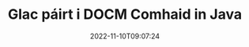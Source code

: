 ---
############################# Static ############################
layout: "auto-gen-merger"
date: 2022-11-10T09:07:24
draft: false
otherformats: docx dot dotm dotx epub html mht mhtml odp ods odt one otp ott pdf pps

############################# Head ############################
head_title: "Glac páirt i DOCM Comhaid trí Java & J2SE Documents Merger API"
head_description: "Glac le comhaid DOCM iolracha i Java ag baint úsáide as API cumasc doiciméad leis na sonraí, an stíl agus an fhormáidiú go léir mar bhundoiciméid."

############################# Header ############################
title: "Glac páirt i DOCM Comhaid in Java"
description: "Ceangail DOCM le cúpla líne de chód Java."
bg_image: "https://cms.admin.containerize.com/templates/aspose/App_Themes/V3/images/bg/header1.png"
bg_overlay: false
button:
    enable: true
    icon: "fas fa-arrow-down"
    label: "Íoslódáil Triail Saor in Aisce"
    link: "https://downloads.groupdocs.com/merger/java"

############################# SubMenu ############################
submenu:
    enable: true

    left:
        img_alt: "GroupDocs.Merger for Java"
        image: "https://cms.admin.containerize.com/templates/groupdocs/images/product-logos/90x90-noborder/groupdocs-merger-java.png"
        product: "GroupDocs.Merger"
        platform: "Java"

    middle:
        button:

            # button loop
            - link: "https://apireference.groupdocs.com/merger/java"
              text: "Tagairt API"

            # button loop
            - link: "https://github.com/groupdocs-merger"
              text: "Samplaí de Chóid"

            # button loop
            - link: "https://products.groupdocs.app/merger/family"
              text: "Taispeántas beo"

            # button loop
            - link: "https://purchase.groupdocs.com/pricing/merger/java"
              text: "Praghsáil"

    right:
        link_download: "https://downloads.groupdocs.com/merger"
        link_learn: "https://docs.groupdocs.com/merger/java"
        link_buy: "https://purchase.groupdocs.com"

############################# About ############################
about:
    enable: true
    title: "Maidir le GroupDocs.Merger for Java API"
    content: |
        Soláthraíonn [GroupDocs.Merger for Java](/ga/merger/java/) réiteach áisiúil chun comhaid PDF, Microsoft Office (Word, Excel, PowerPoint, OneNote), OpenDocument, HTML, íomhánna agus go leor doiciméad eile isteach i gcomhad amháin laistigh d'fheidhmchláir Java. Sábhálfaidh GroupDocs.Merger go leor iarrachta duit, mar tá cead agat páirt a ghlacadh i ndoiciméid DOCM - ní gá aon bhogearraí tríú páirtí, feidhmchláir deisce nó forlíontáin a shuiteáil. Anois ní gá do chuid ama a chur amú agus comhaid a chomhcheangal de láimh! Is é misean GroupDocs an cháilíocht is fearr a sholáthar agus sreafaí oibre próiseála doiciméad a shimpliú.
        
        Is rogha cheart é GroupDocs.Merger API maidir le réitigh chorparáideacha a bhfuil gnéithe de chomhcheangal ag teastáil uathu. Tugtar tacaíocht mhaith do na APIanna seo ar gach mórchóras agus ardán oibriúcháin lena n-áirítear J2SE 7.0 (1.7), J2SE 8.0 (1.8), Java 10.

############################# Steps ############################
steps:
    enable: true
    title_left: "Glac páirt i gcomhad iolracha DOCM in Java"
    content_left: |
        Déanann [GroupDocs.Merger for Java](/ga/merger/java/) é éasca d’fhorbróirí Java dul isteach i gcomhad iolracha DOCM trí roinnt céimeanna éasca a chur i bhfeidhm.
        
        * Cruthaigh sampla de **Merger** agus pas a fháil ar chonair an bhundoiciméid mar pharaiméadar cruthaitheoir.
        * Glaoigh ar **Join** den rang **Merger** agus pasáil conair an dara doiciméad foinse.
        * Glaoigh ar **Save** de rang **Merger** chun an doiciméad cumaiscthe a shábháil.

    title_right: "Riachtanais Chórais"
    content_right: |
        GroupDocs.Merger for Java Tacaítear le API ar gach mór-ardán agus córas oibriúcháin. Sula ndéanann tú an cód thíos, déan cinnte go bhfuil na réamhriachtanais seo a leanas suiteáilte ar do chóras.

        * Córais Oibriúcháin: Microsoft Windows, Linux, MacOS
        * Timpeallachtaí Forbartha: NetBeans, IntelliJ IDEA, Eclipse
        * Creataí: J2SE 7.0 (1.7), J2SE 8.0 (1.8), Java 10
        * Íoslódáil an leagan is déanaí de GroupDocs.Merger for Java ó [Maven](https://repository.groupdocs.com/webapp/#/artifacts/browse/tree/General/repo/com/groupdocs/groupdocs-merger)
         
    code: |
     {{% merger/additional-styles %}}
     {{< merger/code-merger title="Conas páirt a ghlacadh i gcomhaid DOCM trí úsáid a bhaint as Java cód samplach">}}

        ```java    
        // Glac páirt i gcomhaid DOCM le GroupDocs.Merger le haghaidh Java API
        // Cuir Cumasc leis an doiciméad ionchuir DOCM
        Merger merger = new Merger("input_1.docm");

        // Glaoigh ar mhodh comhcheangail shampla ranga Cumaisc agus pas a fháil ar chonair an dara doiciméad foinse
        merger.join("input_2.docm");
    
        // Glaoigh ar an modh sábháil ar shampla rang Cumaisc chun doiciméad cumaisc a shábháil
        merger.save("merged-file.docm"); 
        ```
     {{< /merger/code-merger >}}

############################# Demos ############################
demos:
    enable: true
    title: "Taispeántais Beo - Aip Ar Líne chun Doiciméid a Chomhcheangal"
    content: |
       Glac páirt i níos mó ná comhad DOCM amháin faoi láthair trí chuairt a thabhairt ar [GroupDocs.Merger Live Demos](https://products.groupdocs.app/merger/docm).
       Tá na buntáistí seo a leanas ag an taispeántas beo.
        
############################# About Formats ############################
about_formats:
    enable: true

############################# More Formats ############################
more_formats:
    enable: true
    title: "Ceangal le Formáidí Doiciméad Eile"
    content: |
        API cumasc doiciméad Java le haghaidh formáidí comhaid agus íomhánna. Cuir le chéile cuid de na formáidí doiciméad coitianta mar a luaitear thíos.

############################# Back to top ###############################
back_to_top:
    enable: true
---